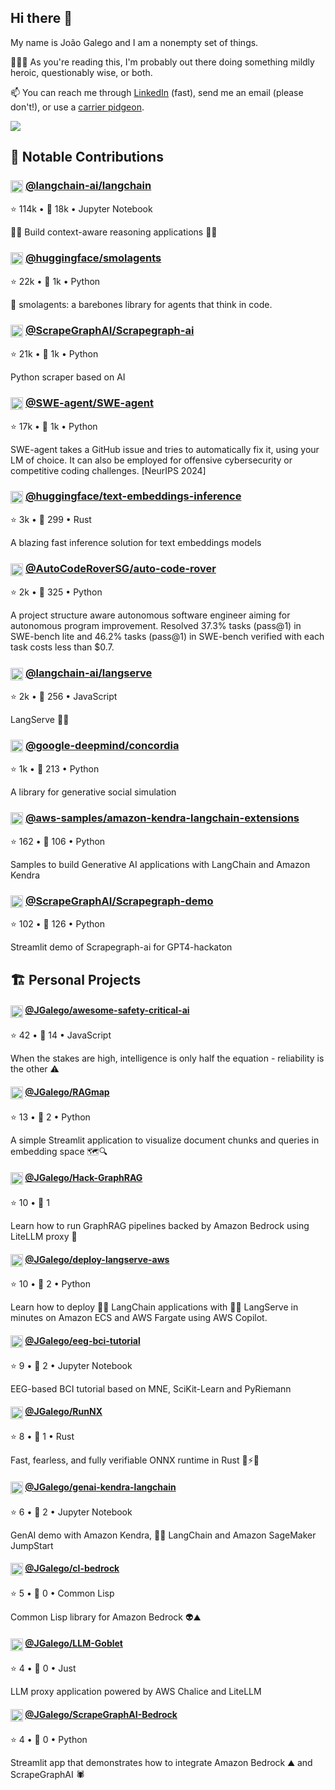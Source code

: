 ## Hi there 👋

My name is João Galego and I am a nonempty set of things.

🦹🏼‍♂️ As you're reading this, I'm probably out there doing something mildly heroic, questionably wise, or both.

📫 You can reach me through [LinkedIn](https://www.linkedin.com/in/jgalego/) (fast), send me an email (please don't!), or use a [carrier pidgeon](https://www.rfc-editor.org/rfc/rfc1149).

<img src="https://i.pinimg.com/originals/84/0d/e5/840de57b4f64aee1e72e4fc208ec6607.gif"/>

## 🚀 Notable Contributions

### <img src='https://github.com/langchain-ai.png?size=20' width='20' height='20' style='vertical-align:middle;'/> [@langchain-ai/langchain](https://github.com/langchain-ai/langchain)
⭐ 114k • 🍴 18k • Jupyter Notebook

🦜🔗 Build context-aware reasoning applications 🦜🔗

### <img src='https://github.com/huggingface.png?size=20' width='20' height='20' style='vertical-align:middle;'/> [@huggingface/smolagents](https://github.com/huggingface/smolagents)
⭐ 22k • 🍴 1k • Python

🤗 smolagents: a barebones library for agents that think in code.

### <img src='https://github.com/ScrapeGraphAI.png?size=20' width='20' height='20' style='vertical-align:middle;'/> [@ScrapeGraphAI/Scrapegraph-ai](https://github.com/ScrapeGraphAI/Scrapegraph-ai)
⭐ 21k • 🍴 1k • Python

Python scraper based on AI

### <img src='https://github.com/SWE-agent.png?size=20' width='20' height='20' style='vertical-align:middle;'/> [@SWE-agent/SWE-agent](https://github.com/SWE-agent/SWE-agent)
⭐ 17k • 🍴 1k • Python

SWE-agent takes a GitHub issue and tries to automatically fix it, using your LM of choice. It can also be employed for offensive cybersecurity or competitive coding challenges. [NeurIPS 2024] 

### <img src='https://github.com/huggingface.png?size=20' width='20' height='20' style='vertical-align:middle;'/> [@huggingface/text-embeddings-inference](https://github.com/huggingface/text-embeddings-inference)
⭐ 3k • 🍴 299 • Rust

A blazing fast inference solution for text embeddings models

### <img src='https://github.com/AutoCodeRoverSG.png?size=20' width='20' height='20' style='vertical-align:middle;'/> [@AutoCodeRoverSG/auto-code-rover](https://github.com/AutoCodeRoverSG/auto-code-rover)
⭐ 2k • 🍴 325 • Python

A project structure aware autonomous software engineer aiming for autonomous program improvement. Resolved 37.3% tasks (pass@1) in SWE-bench lite and 46.2% tasks (pass@1) in SWE-bench verified with each task costs less than $0.7.

### <img src='https://github.com/langchain-ai.png?size=20' width='20' height='20' style='vertical-align:middle;'/> [@langchain-ai/langserve](https://github.com/langchain-ai/langserve)
⭐ 2k • 🍴 256 • JavaScript

LangServe 🦜️🏓

### <img src='https://github.com/google-deepmind.png?size=20' width='20' height='20' style='vertical-align:middle;'/> [@google-deepmind/concordia](https://github.com/google-deepmind/concordia)
⭐ 1k • 🍴 213 • Python

A library for generative social simulation

### <img src='https://github.com/aws-samples.png?size=20' width='20' height='20' style='vertical-align:middle;'/> [@aws-samples/amazon-kendra-langchain-extensions](https://github.com/aws-samples/amazon-kendra-langchain-extensions)
⭐ 162 • 🍴 106 • Python

Samples to build Generative AI applications with LangChain and Amazon Kendra

### <img src='https://github.com/ScrapeGraphAI.png?size=20' width='20' height='20' style='vertical-align:middle;'/> [@ScrapeGraphAI/Scrapegraph-demo](https://github.com/ScrapeGraphAI/Scrapegraph-demo)
⭐ 102 • 🍴 126 • Python

Streamlit demo of Scrapegraph-ai for GPT4-hackaton

## 🏗️ Personal Projects

#### <img src='https://github.com/JGalego.png?size=20' width='20' height='20' style='vertical-align:middle;'/> [@JGalego/awesome-safety-critical-ai](https://github.com/JGalego/awesome-safety-critical-ai)
⭐ 42 • 🍴 14 • JavaScript

When the stakes are high, intelligence is only half the equation - reliability is the other ⚠️

#### <img src='https://github.com/JGalego.png?size=20' width='20' height='20' style='vertical-align:middle;'/> [@JGalego/RAGmap](https://github.com/JGalego/RAGmap)
⭐ 13 • 🍴 2 • Python

A simple Streamlit application to visualize document chunks and queries in embedding space 🗺️🔍

#### <img src='https://github.com/JGalego.png?size=20' width='20' height='20' style='vertical-align:middle;'/> [@JGalego/Hack-GraphRAG](https://github.com/JGalego/Hack-GraphRAG)
⭐ 10 • 🍴 1

Learn how to run GraphRAG pipelines backed by Amazon Bedrock using LiteLLM proxy 🌄

#### <img src='https://github.com/JGalego.png?size=20' width='20' height='20' style='vertical-align:middle;'/> [@JGalego/deploy-langserve-aws](https://github.com/JGalego/deploy-langserve-aws)
⭐ 10 • 🍴 2 • Python

Learn how to deploy 🦜🔗 LangChain applications with 🦜️🏓 LangServe in minutes on Amazon ECS and AWS Fargate using AWS Copilot.

#### <img src='https://github.com/JGalego.png?size=20' width='20' height='20' style='vertical-align:middle;'/> [@JGalego/eeg-bci-tutorial](https://github.com/JGalego/eeg-bci-tutorial)
⭐ 9 • 🍴 2 • Jupyter Notebook

EEG-based BCI tutorial based on MNE, SciKit-Learn and PyRiemann

#### <img src='https://github.com/JGalego.png?size=20' width='20' height='20' style='vertical-align:middle;'/> [@JGalego/RunNX](https://github.com/JGalego/RunNX)
⭐ 8 • 🍴 1 • Rust

Fast, fearless, and fully verifiable ONNX runtime in Rust 🚀⚡🦀 

#### <img src='https://github.com/JGalego.png?size=20' width='20' height='20' style='vertical-align:middle;'/> [@JGalego/genai-kendra-langchain](https://github.com/JGalego/genai-kendra-langchain)
⭐ 6 • 🍴 2 • Jupyter Notebook

GenAI demo with Amazon Kendra, 🦜️🔗 LangChain and Amazon SageMaker JumpStart

#### <img src='https://github.com/JGalego.png?size=20' width='20' height='20' style='vertical-align:middle;'/> [@JGalego/cl-bedrock](https://github.com/JGalego/cl-bedrock)
⭐ 5 • 🍴 0 • Common Lisp

Common Lisp library for Amazon Bedrock 👽⛰️

#### <img src='https://github.com/JGalego.png?size=20' width='20' height='20' style='vertical-align:middle;'/> [@JGalego/LLM-Goblet](https://github.com/JGalego/LLM-Goblet)
⭐ 4 • 🍴 0 • Just

LLM proxy application powered by AWS Chalice and LiteLLM

#### <img src='https://github.com/JGalego.png?size=20' width='20' height='20' style='vertical-align:middle;'/> [@JGalego/ScrapeGraphAI-Bedrock](https://github.com/JGalego/ScrapeGraphAI-Bedrock)
⭐ 4 • 🍴 0 • Python

Streamlit app that demonstrates how to integrate Amazon Bedrock ⛰️ and ScrapeGraphAI 🕷️

